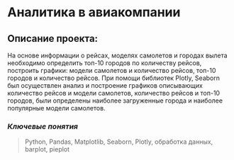 # Аналитика в авиакомпании

## Описание проекта: 
На основе информации о рейсах, моделях самолетов и городах вылета необходимо определить топ-10 городов по количеству рейсов, построить графики: модели самолетов и количество рейсов, топ-10 городов и количество рейсов. При помощи библиотек Plotly, Seaborn был осуществлен анализ и построение графиков описывающих количество рейсов и модели самолетов, количество рейсов и топ-10 городов, были определены наиболее загруженные города и наиболее популярные модели самолетов.

### _Ключевые понятия_
> Python, Pandas, Matplotlib, Seaborn, Plotly, обработка данных,  barplot, pieplot